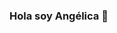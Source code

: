 ### Hola soy Angélica 👋

<!--
**Aguevarab0729/Aguevarab0729** is a ✨ _special_ ✨ repository because its `README.md` (this file) appears on your GitHub profile.

Soy Front-end Developer Junior en formación, hago parte de la primera generación de estudiantes en Laboratoria Colombia ![Imagen logo laboratoria](https://avatars2.githubusercontent.com/u/7280695?s=200&v=4)

- 🔭 Actualmente estoy trabajando en formarme como desarrolladora web
- 🌱 Estoy aprendiendo lógica de programación  y Javascript
- 👯 Busco colaborar en proyectos que me lleven a otro nivel y me reten a aprender y practicar mis conocimientos
- 🤔 Busco mentoria en Javascript, Node.js, test y todo lo que pueda nutrirme y ayudarme a ser una excelente desarrolladora front-end
- 💬 Preguntame sobre autoaprendizaje, adaptabilidad, esfuerzo y perseverancia.
- 📫 Puedes contactarme en mi correo electronico [correo](angelica0729@gmail.com)
- 😄 
- ⚡ Me apasiona la tecnologia y el desarrollo 
-->
